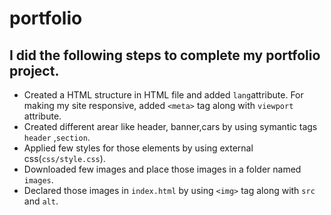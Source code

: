 # portfolio

## I did the following steps to complete my portfolio project.
+ Created a HTML structure in HTML file and added `lang`attribute.
  For making my site responsive, added `<meta>` tag along with `viewport` attribute.
+ Created different arear like header, banner,cars by using symantic tags `header` ,`section`.
+ Applied few styles for those elements by using external css(`css/style.css`).
+ Downloaded few images and place those images in a folder named `images`.
+ Declared those images in `index.html` by using `<img>` tag along with `src` and `alt`.